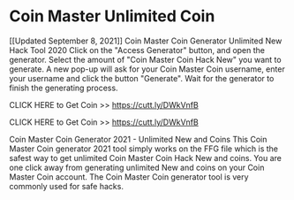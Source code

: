 Coin Master Unlimited Coin
==============================================
[[Updated September 8, 2021]] Coin Master Coin Generator Unlimited New Hack Tool 2020
Click on the "Access Generator" button, and open the generator. Select the amount of "Coin Master Coin Hack New" you want to generate. A new pop-up will ask for your Coin Master Coin username, enter your username and click the button "Generate". Wait for the generator to finish the generating process.

CLICK HERE to Get Coin >> https://cutt.ly/DWkVnfB

CLICK HERE to Get Coin >> https://cutt.ly/DWkVnfB

Coin Master Coin Generator 2021 - Unlimited New and Coins
This Coin Master Coin generator 2021 tool simply works on the FFG file which is the safest way to get unlimited Coin Master Coin Hack New and coins. You are one click away from generating unlimited New and coins on your Coin Master Coin account. The Coin Master Coin generator tool is very commonly used for safe hacks.
